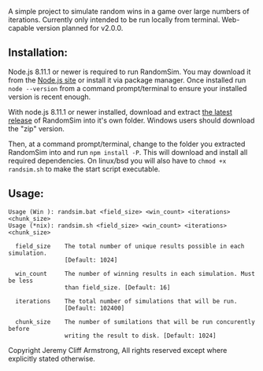 A simple project to simulate random wins in a game over large numbers of iterations. Currently only intended to be run locally from terminal. Web-capable version planned for v2.0.0.

## Installation:

Node.js 8.11.1 or newer is required to run RandomSim. You may download it from the [Node.js site](https://nodejs.org/en/download/) or install it via package manager. Once installed run `node --version` from a command prompt/terminal to ensure your installed version is recent enough.

With node.js 8.11.1 or newer installed, download and extract [the latest release](https://github.com/JadedDragoon/RandomSim/releases) of RandomSim into it's own folder. Windows users should download the "zip" version.

Then, at a command prompt/terminal, change to the folder you extracted RandomSim into and run `npm install -P`. This will download and install all required dependencies. On linux/bsd you will also have to `chmod +x randsim.sh` to make the start script executable.

## Usage:
```
Usage (Win ): randsim.bat <field_size> <win_count> <iterations> <chunk_size>
Usage (*nix): randsim.sh <field_size> <win_count> <iterations> <chunk_size>

  field_size    The total number of unique results possible in each simulation.
                [Default: 1024]
  
  win_count     The number of winning results in each simulation. Must be less
                than field_size. [Default: 16]
                
  iterations    The total number of simulations that will be run.
                [Default: 102400]
                
  chunk_size    The number of sumilations that will be run concurently before
                writing the result to disk. [Default: 1024]
```

Copyright Jeremy Cliff Armstrong,
All rights reserved except where explicitly stated otherwise.

